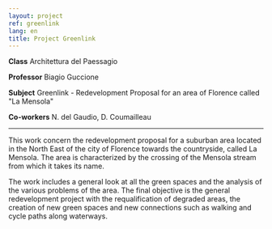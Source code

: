 ```yaml
---
layout: project
ref: greenlink
lang: en
title: Project Greenlink
---
```


**Class** Architettura del Paessagio

**Professor** Biagio Guccione

**Subject** Greenlink - Redevelopment Proposal for an area of Florence called "La Mensola"

**Co-workers** N. del Gaudio, D. Coumailleau

---

This work concern the redevelopment proposal for a suburban area located in the North East of the city of Florence towards the countryside, called La Mensola. The area is characterized by the crossing of the Mensola stream from which it takes its name. 


The work includes a general look at all the green spaces and the analysis of the various problems of the area. The final objective is the general redevelopment project with the requalification of degraded areas, the creation of new green spaces and new connections such as walking and cycle paths along waterways.
